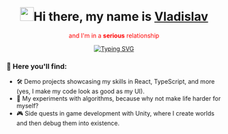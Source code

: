 <!-- markdownlint-disable MD033 MD041 -->
<p align="center">
  <h1 align="center"><img src="https://github.com/blackcater/blackcater/raw/main/images/Hi.gif" height="32"/>Hi there, my name is <a href="https://google.com" target="_blank">Vladislav</a></h1>
</p>
<p align="center">
  <span style="color: red;">and I'm in a <b>serious</b> relationship<span>  
</p>
<p align="center">
<a href="https://git.io/typing-svg"><img src="https://readme-typing-svg.herokuapp.com?font=Fira+Code&weight=600&size=25&duration=6000&pause=1500&color=4493F8&center=true&width=435&lines=with+ReactJS+Library;with+NextJs+framework;with+JavaScript;with+TypeScript" alt="Typing SVG" /></a>
</p>
<p align="center">
  <h3 align="start">🌟 Here you'll find:</h3>
</p>
<!-- markdownlint-enable MD033 -->

- 🛠️ Demo projects showcasing my skills in React, TypeScript, and more (yes, I make my code look as good as my UI).
- 🧩 My experiments with algorithms, because why not make life harder for myself?
- 🎮 Side quests in game development with Unity, where I create worlds and then debug them into existence.
